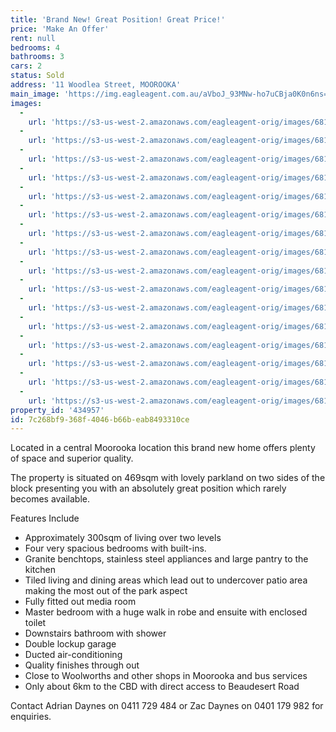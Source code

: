```yaml
---
title: 'Brand New! Great Position! Great Price!'
price: 'Make An Offer'
rent: null
bedrooms: 4
bathrooms: 3
cars: 2
status: Sold
address: '11 Woodlea Street, MOOROOKA'
main_image: 'https://img.eagleagent.com.au/aVboJ_93MNw-ho7uCBja0K0n6ns=/1280x854/smart/https://s3-us-west-2.amazonaws.com/eagleagent-orig/images/6819310/105537048-image-M.jpg'
images:
  -
    url: 'https://s3-us-west-2.amazonaws.com/eagleagent-orig/images/6819325/105537048-image-P.jpg'
  -
    url: 'https://s3-us-west-2.amazonaws.com/eagleagent-orig/images/6819324/105537048-image-O.jpg'
  -
    url: 'https://s3-us-west-2.amazonaws.com/eagleagent-orig/images/6819323/105537048-image-N.jpg'
  -
    url: 'https://s3-us-west-2.amazonaws.com/eagleagent-orig/images/6819322/105537048-image-L.jpg'
  -
    url: 'https://s3-us-west-2.amazonaws.com/eagleagent-orig/images/6819321/105537048-image-K.jpg'
  -
    url: 'https://s3-us-west-2.amazonaws.com/eagleagent-orig/images/6819320/105537048-image-J.jpg'
  -
    url: 'https://s3-us-west-2.amazonaws.com/eagleagent-orig/images/6819319/105537048-image-I.jpg'
  -
    url: 'https://s3-us-west-2.amazonaws.com/eagleagent-orig/images/6819318/105537048-image-H.jpg'
  -
    url: 'https://s3-us-west-2.amazonaws.com/eagleagent-orig/images/6819317/105537048-image-G.jpg'
  -
    url: 'https://s3-us-west-2.amazonaws.com/eagleagent-orig/images/6819316/105537048-image-F.jpg'
  -
    url: 'https://s3-us-west-2.amazonaws.com/eagleagent-orig/images/6819315/105537048-image-E.jpg'
  -
    url: 'https://s3-us-west-2.amazonaws.com/eagleagent-orig/images/6819314/105537048-image-D.jpg'
  -
    url: 'https://s3-us-west-2.amazonaws.com/eagleagent-orig/images/6819313/105537048-image-C.jpg'
  -
    url: 'https://s3-us-west-2.amazonaws.com/eagleagent-orig/images/6819312/105537048-image-B.jpg'
  -
    url: 'https://s3-us-west-2.amazonaws.com/eagleagent-orig/images/6819311/105537048-image-A.jpg'
  -
    url: 'https://s3-us-west-2.amazonaws.com/eagleagent-orig/images/6819310/105537048-image-M.jpg'
property_id: '434957'
id: 7c268bf9-368f-4046-b66b-eab8493310ce
---
```

Located in a central Moorooka location this brand new home offers plenty of space and superior quality.

The property is situated on 469sqm with lovely parkland on two sides of the block presenting you with an absolutely great position which rarely becomes available.

Features Include
* Approximately 300sqm of living over two levels
* Four very spacious bedrooms with built-ins.
* Granite benchtops, stainless steel appliances and large pantry to the kitchen
* Tiled living and dining areas which lead out to undercover patio area making the most out of the park aspect
* Fully fitted out media room
* Master bedroom with a huge walk in robe and ensuite with enclosed toilet
* Downstairs bathroom with shower
* Double lockup garage
* Ducted air-conditioning
* Quality finishes through out
* Close to Woolworths and other shops in Moorooka and bus services
* Only about 6km to the CBD with direct access to Beaudesert Road

Contact Adrian Daynes on 0411 729 484 or Zac Daynes on 0401 179 982 for enquiries.
